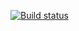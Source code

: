 [![Build status](https://ci.appveyor.com/api/projects/status/ou695429qmvgt5l6?svg=true)](https://ci.appveyor.com/project/Dmitry-1994/javaaqa-hw3-web)
